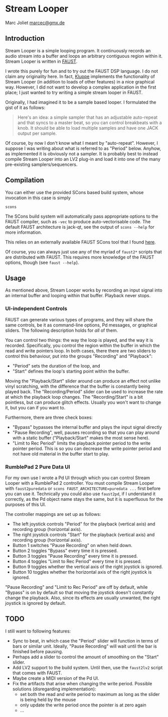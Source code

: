 # Stream Looper
Marc Joliet <marcec@gmx.de>

## Introduction

Stream Looper is a simple looping program.  It continuously records an audio
stream into a buffer and loops an arbitrary contiguous region within it.  Stream
Looper is written in [FAUST](http://faust.grame.fr).

I wrote this purely for fun and to try out the FAUST DSP language.  I do not
claim any originality here.  In fact, [Kluppe](http://kluppe.klingt.org)
implements the functionality of Stream Looper (in addition to loads of other
features) in a nice graphical way.  However, I did not want to develop a complex
application in the first place; I just wanted to try writing a simple stream
looper in FAUST.

Originally, I had imagined it to be a sample based looper. I formulated the gist
of it as follows:

> Here's an idea: a simple sampler that has an adjustable auto-repeat and that
> syncs to a master beat, so you can control breakbeats with a knob. It should be
> able to load multiple samples and have one JACK output per sample.

Of course, by now I don't know what I meant by "auto-repeat". However, I suppose
I was writing about what is referred to as "Period" below. Anyhow, as
implemented it is obviously not a sampler.  It is probably best to instead
compile Stream Looper into an LV2 plug-in and load it into one of the many
pre-existing samplers/sequencers.

## Compilation

You can either use the provided SCons based build system, whose invocation in
this case is simply

    scons

The SCons build system will automatically pass appropriate options to the FAUST
compiler, such as `-vec` to produce auto-vectorisable code.  The default FAUST
architecture is jack-qt, see the output of `scons --help` for more information.

This relies on an externally available FAUST SCons tool that I found
[here](https://github.com/kaoskorobase/skUG/blob/master/site_scons/site_tools/faust.py).

Of course, you can always just use any of the myriad of `faust2*` scripts that
are distributed with FAUST.  This requires more knowledge of the FAUST options,
though (see `faust --help`).

## Usage

As mentioned above, Stream Looper works by recording an input signal into an
internal buffer and looping within that buffer.  Playback never stops.

### UI-independent Controls

FAUST can generate various types of programs, and they will share the same
controls, be it as command-line options, Pd messages, or graphical sliders.  The
following description holds for _all_ of them.

You can control two things: the way the loop is played, and the way it is
recorded.  Specifically, you control the region within the buffer in which the
read and write pointers loop.  In both cases, there there are two sliders to
control this behaviour, put into the groups "Recording" and "Playback":

- "Period" sets the duration of the loop, and
- "Start" defines the loop's starting point within the buffer.

Moving the "Playback/Start" slider around can produce an effect not unlike vinyl
scratching, with the difference that the buffer is constantly being played back.
The "Recording/Period" slider can be used to increase the rate at which the
playback loop changes.  The "Recording/Start" is a bit pointless, but can
produce glitch effects.  Usually you won't want to change it, but you can if you
want to.

Furthermore, there are three check boxes:

- "Bypass" bypasses the internal buffer and plays the input signal directly
- "Pause Recording", well, pauses recording so that you can play around with a
  static buffer ("Playback/Start" makes the most sense here).
- "Limit to Rec Period" limits the playback pointer period to the write pointer
  period.  This is so you can decrease the write pointer period and not have old
  material in the buffer start to play.

### RumblePad 2 Pure Data UI

For my own use I wrote a Pd UI through which you can control Stream Looper with
a RumblePad 2 controller.  You must compile Stream Looper with `faust2puredata`
or `scons FAUST_ARCHITECTURE=puredata ...` first before you can use it.
Technically you could also use `faust2pd`, if I understand it correctly, as the
Pd object name stays the same, but it is superfluous for the purposes of this
UI.

The controller mappings are set up as follows:

- The left joystick controls "Period" for the playback (vertical axis) and
  recording group (horizontal axis).
- The right joystick controls "Start" for the playback (vertical axis) and
  recording group (horizontal axis).
- Button 1 switches "Pause Recording" on when held down.
- Button 2 toggles "Bypass" every time it is pressed.
- Button 3 toggles "Pause Recording" every time it is pressed.
- Button 4 toggles "Limit to Rec Period" every time it is pressed.
- Button 9 toggles whether the vertical axis of the right joystick is ignored.
- Button 10 toggles whether the horizontal axis of the right joystick is
  ignored.

"Pause Recording" and "Limit to Rec Period" are off by default, while "Bypass"
is on by default so that moving the joystick doesn't constantly change the
playback.  Also, since its effects are usually unwanted, the right joystick is
ignored by default.

## TODO

I still want to following features:

- Sync to beat, in which case the "Period" slider will function in terms of bars
  or similar unit. Ideally, "Pause Recording" will wait until the bar is
  finished before pausing.
- Perhaps add a slider to control the amount of smoothing on the "Start" slider.
- Add LV2 support to the build system. Until then, use the `faust2lv2` script
  that comes with FAUST.
- Maybe create a MIDI version of the Pd UI.
- Fix the artifacts that arise when changing the write period. Possible
  solutions (disregarding implementation):
  - set both the read and write period to maximum as long as the slider is being
    held by the mouse
  - only update the write period once the pointer is at zero again
  - ...
